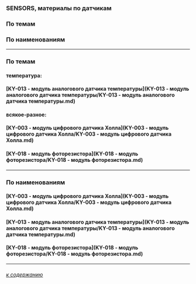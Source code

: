 ### SENSORS, материалы по датчикам

### По темам
### По наименованиям

---

### По темам

#### температура:

#### [KY-013 - модуль аналогового датчика температуры](KY-013 - модуль аналогового датчика температуры/KY-013 - модуль аналогового датчика температуры.md)

#### всякое-разное:

#### [KY-003 - модуль цифрового датчика Холла](KY-003 - модуль цифрового датчика Холла/KY-003 - модуль цифрового датчика Холла.md)

#### [KY-018 - модуль фоторезистора](KY-018 - модуль фоторезистора/KY-018 - модуль фоторезистора.md)

---

### По наименованиям

#### [KY-003 - модуль цифрового датчика Холла](KY-003 - модуль цифрового датчика Холла/KY-003 - модуль цифрового датчика Холла.md)

#### [KY-013 - модуль аналогового датчика температуры](KY-013 - модуль аналогового датчика температуры/KY-013 - модуль аналогового датчика температуры.md)

#### [KY-018 - модуль фоторезистора](KY-018 - модуль фоторезистора/KY-018 - модуль фоторезистора.md)

---

###### [к содержанию](../README.md)

